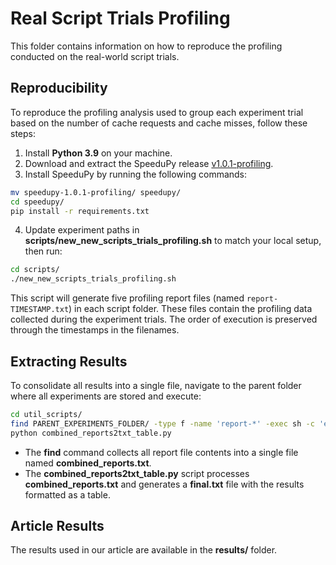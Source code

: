 # Real Script Trials Profiling

This folder contains information on how to reproduce the profiling conducted on the real-world script trials.

## Reproducibility
To reproduce the profiling analysis used to group each experiment trial based on the number of cache requests and cache misses, follow these steps:

1. Install **Python 3.9** on your machine.
2. Download and extract the SpeeduPy release [v1.0.1-profiling](https://github.com/dew-uff/speedupy/releases/tag/v1.0.1-profiling).
3. Install SpeeduPy by running the following commands:
```bash
mv speedupy-1.0.1-profiling/ speedupy/
cd speedupy/
pip install -r requirements.txt
```
4. Update experiment paths in **scripts/new_new_scripts_trials_profiling.sh** to match your local setup, then run:
```bash
cd scripts/
./new_new_scripts_trials_profiling.sh
```

This script will generate five profiling report files (named `report-TIMESTAMP.txt`) in each script folder. These files contain the profiling data collected during the experiment trials. The order of execution is preserved through the timestamps in the filenames.

## Extracting Results

To consolidate all results into a single file, navigate to the parent folder where all experiments are stored and execute:

```bash
cd util_scripts/
find PARENT_EXPERIMENTS_FOLDER/ -type f -name 'report-*' -exec sh -c 'echo "=== {} ==="; cat {}' \; >> combined_reports.txt
python combined_reports2txt_table.py
```
- The **find** command collects all report file contents into a single file named **combined_reports.txt**.
- The **combined_reports2txt_table.py** script processes **combined_reports.txt** and generates a **final.txt** file with the results formatted as a table.

## Article Results

The results used in our article are available in the **results/** folder.
